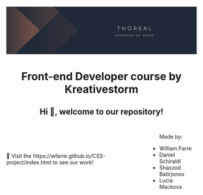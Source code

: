 ![Team 2 Project Banner](https://github.com/wfarre/CSS-project/blob/main/project_banner.png)
<h1 align="center">Front-end Developer course by Kreativestorm</h1>
<h2 align="center">Hi 👋, welcome to our repository!</h2>
<div style="display: flex; align-items: center;">
  <section>
    <p>🔭 Visit the https://wfarre.github.io/CSS-project/index.html to see our work! </p>
  </section>
  <ul>
      <p>Made by:</p>
      <li>William Farre</li>
      <li>Daniel Schiraldi</li>
      <li>Shaxzod Batirjonov</li>
      <li>Lucia Mackova</li>
  </ul>
</div>
